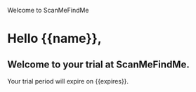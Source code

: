Welcome to ScanMeFindMe

<h1>Hello {{name}},</h1>
<h2>Welcome to your trial at ScanMeFindMe.</h2>
<p>Your trial period will expire on {{expires}}.</p>
